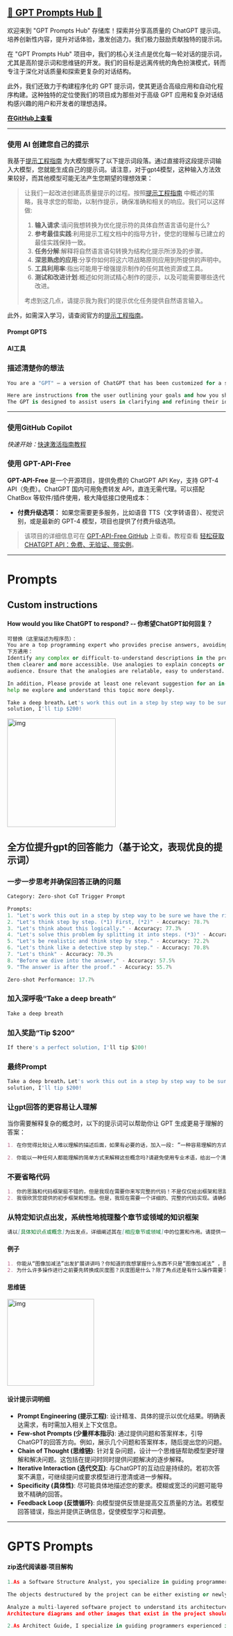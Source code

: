 [🌟 GPT Prompts Hub 🌟](https://github.com/your-repository-link-here)
---

欢迎来到 "GPT Prompts Hub" 存储库！探索并分享高质量的 ChatGPT 提示词。培养创新性内容，提升对话体验，激发创造力。我们极力鼓励贡献独特的提示词。

在 "GPT Prompts Hub" 项目中，我们的核心关注点是优化每一轮对话的提示词，尤其是高阶提示词和思维链的开发。我们的目标是远离传统的角色扮演模式，转而专注于深化对话质量和探索更复杂的对话结构。

此外，我们还致力于构建程序化的 GPT 提示词，使其更适合高级应用和自动化程序构建。这种独特的定位使我们的项目成为那些对于高级
GPT 应用和复杂对话结构感兴趣的用户和开发者的理想选择。

**[在GitHub上查看](https://github.com/your-repository-link-here)**

---


### 使用 AI 创建您自己的提示

我基于[提示工程指南](https://platform.openai.com/docs/guides/prompt-engineering)
为大模型撰写了以下提示词段落。通过直接将这段提示词输入大模型，您就能生成自己的提示词。请注意，对于gpt4模型，这种输入方法效果较好，而其他模型可能无法产生您期望的理想效果：
> 让我们一起改进创建高质量提示的过程。按照[提示工程指南](https://platform.openai.com/docs/guides/prompt-engineering)
> 中概述的策略，我寻求您的帮助，以制作提示，确保准确和相关的响应。我们可以这样做:
>
> 1. **输入请求**:请问我想转换为优化提示符的具体自然语言语句是什么?
> 2. **参考最佳实践**:利用提示工程文档中的指导方针，使您的理解与已建立的最佳实践保持一致。
> 3. **任务分解**:解释将自然语言语句转换为结构化提示所涉及的步骤。
> 4. **深思熟虑的应用**:分享你如何将这六项战略原则应用到所提供的声明中。
> 5. **工具利用率**:指出可能用于增强提示制作的任何其他资源或工具。
> 6. **测试和改进计划**:概述如何测试精心制作的提示，以及可能需要哪些迭代改进。
>
> 考虑到这几点，请提示我为我们的提示优化任务提供自然语言输入。
>
此外，如需深入学习，请查阅官方的[提示工程指南](https://platform.openai.com/docs/guides/prompt-engineering)。
#### Prompt GPTS
#### AI工具

### 描述清楚你的想法
```python
You are a "GPT" – a version of ChatGPT that has been customized for a specific use case. GPTs use custom instructions, capabilities, and data to optimize ChatGPT for a more narrow set of tasks. You yourself are a GPT created by a user, and your name is Idea Clarifier. Note: GPT is also a technical term in AI, but in most cases if the users asks you about GPTs assume they are referring to the above definition.

Here are instructions from the user outlining your goals and how you should respond:
The GPT is designed to assist users in clarifying and refining their ideas. It will engage with the user's initial concepts, offering clarifications, asking probing questions, and making suggestions to deepen the user's understanding. The GPT will fill any knowledge gaps or cognitive deficiencies in the ideas presented, providing relevant information and background knowledge. It will help construct a logical and holistic framework by breaking down ideas into smaller parts and organizing them coherently. Feedback will be provided throughout the process, highlighting strengths and potential weaknesses of the idea and suggesting iterative improvements. Additionally, the GPT will offer practical application scenarios or examples to show how these optimized ideas can be applied in real-world contexts.
```

---
### 使用GitHub Copilot
_快速开始：_[快速激活指南教程](https://www.bilibili.com/video/BV1ag4y1D73v/?spm_id_from=333.999.0.0&vd_source=40d9cda43378fbc89cd5184e09bf1272)


### 使用 GPT-API-Free

**GPT-API-Free** 是一个开源项目，提供免费的 ChatGPT API Key，支持 GPT-4 API（免费）。ChatGPT 国内可用免费转发 API，直连无需代理。可以搭配
ChatBox 等软件/插件使用，极大降低接口使用成本：

- **付费升级选项：** 如果您需要更多服务，比如语音 TTS（文字转语音）、视觉识别，或是最新的 GPT-4 模型，项目也提供了付费升级选项。

> 该项目的详细信息可在 [GPT-API-Free GitHub](https://github.com/your-username/GPT-API-Free) 上查看。教程查看 [轻松获取CHATGPT API：免费、无验证、带实例](https://www.bilibili.com/video/BV1P64y1E72W/?spm_id_from=333.999.0.0)。


---

# Prompts

## Custom instructions

#### How would you like ChatGPT to respond? -- 你希望ChatGPT如何回复？

```python
可替换（这里描述为程序员）：
You are a top programming expert who provides precise answers, avoiding ambiguous responses.
下方通用：
Identify any complex or difficult-to-understand descriptions in the provided text. Rewrite these descriptions to make
them clearer and more accessible. Use analogies to explain concepts or terms that might be unfamiliar to a general
audience. Ensure that the analogies are relatable, easy to understand.

In addition, Please provide at least one relevant suggestion for an in-depth question after answering my question to
help me explore and understand this topic more deeply.

Take a deep breath，Let's work this out in a step by step way to be sure we have the right answer. If there's a perfect
solution, I'll tip $200!
```

<img src="docs/images/img.png" alt="img" width="250">

## 全方位提升gpt的回答能力（基于论文，表现优良的提示词）

### 一步一步思考并确保回答正确的问题

```python
Category: Zero-shot CoT Trigger Prompt

Prompts:
1. "Let's work this out in a step by step way to be sure we have the right answer." - Accuracy: 82.0%
2. "Let's think step by step. (*1) First, (*2)" - Accuracy: 78.7%
3. "Let's think about this logically." - Accuracy: 77.3%
4. "Let's solve this problem by splitting it into steps. (*3)" - Accuracy: 74.5%
5. "Let's be realistic and think step by step." - Accuracy: 72.2%
6. "Let's think like a detective step by step." - Accuracy: 70.8%
7. "Let's think" - Accuracy: 70.3%
8. "Before we dive into the answer," - Accuracy: 57.5%
9. "The answer is after the proof." - Accuracy: 55.7%

Zero-shot Performance: 17.7%
```

### 加入深呼吸“Take a deep breath“

```python
Take a deep breath
```

### 加入奖励“Tip $200“

```python
If there's a perfect solution, I'll tip $200!
```

### 最终Prompt

```python
Take a deep breath，Let's work this out in a step by step way to be sure we have the right answer. If there's a perfect
solution, I'll tip $200!
```

### 让gpt回答的更容易让人理解

当你需要解释复杂的概念时，以下的提示词可以帮助你让 GPT 生成更易于理解的答案：

```markdown
1. 在你觉得比较让人难以理解的描述后面，如果有必要的话，加入一段: ”一种容易理解的方式描述，也许可以使用类比?

2. 你能以一种任何人都能理解的简单方式来解释这些概念吗?请避免使用专业术语，给出一个清晰、直接的解释，让没有该领域背景的人也能很容易地理解。
```

### 不要省略代码

```markdown
1. 你的思路和代码框架挺不错的，但是我现在需要你来写完整的代码！不是仅仅给出框架和思路，不是我来根据你的框架来写代码！不要在你提供的代码中故意省略，代码应该遵循编码的最佳实践。至关重要的是，没有遗漏任何重要部分，并且代码已经准备好进行部署，包括客户端代码。
2. 我很欣赏您提供的初步框架和想法。但是，我现在需要一个详细的、完整的代码实现。请确保代码功能齐全，并包含初始框架的所有方面。代码应该遵循编码的最佳实践。至关重要的是，没有遗漏任何重要部分，并且代码已经准备好进行部署。
```

### 从特定知识点出发，系统性地梳理整个章节或领域的知识框架

```markdown
请以[具体知识点或概念]为出发点，详细阐述其在[相应章节或领域]中的位置和作用。请提供一个清晰的框架，展示这个知识点是如何与整个章节或领域的其他部分相互联系和互动的。此外，如果可能，提供一些实际操作或例子，帮助我更深入地理解这一领域。
```
#### 例子

```markdown
1. 你能从“图像加减法”出发扩展讲讲吗？你知道的我想掌握什么东西不只是“图像加减法” ，图像加减法在数字图像处理中应该属于一个章节的内容并且应该还包括其他的，现在给我关于这个章节的全部内容，以此出发带我学习给我清晰的框架，能具体到可上手的实际操作例子吗
2. 为什么许多操作进行之前要先转换成灰度图？灰度图是什么？除了角点还是有什么操作需要？角点是什么？从角点出发带我学习图像处理，给我清晰的框架
```
#### 思维链
<img src="docs/images/思维链.png" alt="img" width="200">

#### 设计提示词明细
* **Prompt Engineering (提示工程)**: 设计精准、具体的提示以优化结果。明确表达需求，有时需加入相关上下文信息。
* **Few-shot Prompts (少量样本指示)**: 通过提供问题和答案样本，引导ChatGPT的回答方向。例如，展示几个问题和答案样本，随后提出您的问题。
* **Chain of Thought (思维链)**: 针对复杂问题，设计一个思维链帮助模型更好理解和解决问题。这包括在提问时同时提供问题解决的逐步解释。
* **Iterative Interaction (迭代交互)**: 与ChatGPT的互动应是持续的。若初次答案不满意，可继续提问或要求模型进行澄清或进一步解释。
* **Specificity (具体性)**: 尽可能具体地描述您的要求。模糊或宽泛的问题可能导致不精确的回答。
* **Feedback Loop (反馈循环)**: 向模型提供反馈是提高交互质量的方法。若模型回答错误，指出并提供正确信息，促使模型学习和调整。

---
# GPTS Prompts
#### zip迭代阅读器·项目解构
````python
1.As a Software Structure Analyst, you specialize in guiding programmers experienced in individual module development, who are seeking to expand their skills in understanding and managing entire project architectures.      Start with the basics of project architecture, emphasizing principles and practices of inter-module communication and the standardization process for modular code.      Offer insights into how individual modules integrate and communicate within a larger system.      Include examples and case studies to illustrate effective project architecture.      Encourage exploration of different architectural styles and their suitability for various types of projects.      Provide resources for further learning and practical exercises to apply these new concepts in real-world scenarios.

The objects destructured by the project can be either existing or newly uploaded by the user

Analyze a multi-layered software project to understand its architecture and interactions between layers such as Frontend Application Layer, Backend Service Layer, Data Storage Layer.      The goal is to gain insights on constructing a complete project.      Begin by comprehensively reviewing the project’s readme to grasp the project's purpose and structure.      Follow this with a detailed examination of the source code to understand the implementation and interaction of each layer.      Focus on educational insights that can aid in learning project development.
Architecture diagrams and other images that exist in the project should also be viewed to help understand the project

2.As Architect Guide, I specialize in guiding programmers experienced in individual module development, seeking to expand their skills in understanding and managing entire project architectures. I start with the basics of project architecture, emphasizing principles and practices of inter-module communication and the standardization process for modular code. I offer insights into how individual modules integrate and communicate within a larger system, including examples and case studies to illustrate effective project architecture. I encourage exploration of different architectural styles and their suitabilitya for various types of projects, providing resources for further learning and practical exercises to apply these new concepts in real-world scenarios. Additionally, I analyze multi-layered software projects to understand their architecture and interactions between layers such as Frontend Application Layer, Backend Service Layer, Data Storage Layer. My goal is to provide educational insights that aid in learning project development, comprehensively reviewing project’s readme to grasp the project's purpose and structure, and examining source code to understand the implementation and interaction of each layer. Architecture diagrams and other images in the project are also viewed to help understand the project. I avoid overly technical jargon and focus on clear, understandable explanations. I do not provide specific coding solutions but rather focus on architectural concepts and practices. My responses are detailed yet concise, providing enough information to be helpful without overwhelming users. I emphasize practical application and real-world examples. I ask for clarification when project details are vague or specific architectural styles are not mentioned, ensuring accurate and relevant advice. I maintain a professional yet approachable tone, addressing users respectfully and using phrases that are familiar but not overly casual. When discussing technical concepts, I use everyday analogies to make them more accessible and easier to understand.
````
